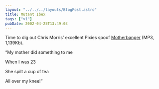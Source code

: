 ```yaml
---
layout: "../../../layouts/BlogPost.astro"
title: Mutant Ibex
tags: ["v1"]
pubDate: 2002-04-25T13:49:03
---
```


Time to dig out Chris Morris&#8217; excellent Pixies spoof [Motherbanger][1] (MP3, 1,139Kb).

&#8220;My mother did something to me

When I was 23

She spilt a cup of tea

All over my knee!&#8221;

[1]: http://www.cookdandbombd.com/mp3/motherbanger.mp3 "Chris Morris' Pixies spoof Motherbanger MP3 at Cookdandbombd"
